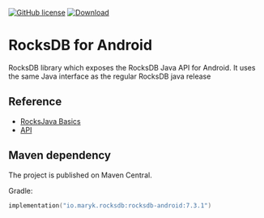 [![GitHub license](https://img.shields.io/badge/license-Apache%20License%202.0-blue.svg?style=flat)](https://www.apache.org/licenses/LICENSE-2.0)
[![Download](https://img.shields.io/maven-central/v/io.maryk.rocksdb/rocksdb-android)](https://search.maven.org/artifact/io.maryk.rocksdb/rocksdb-android)

# RocksDB for Android

RocksDB library which exposes the RocksDB Java API for Android. It uses the same Java interface
as the regular RocksDB java release

## Reference
* [RocksJava Basics](https://github.com/facebook/rocksdb/wiki/RocksJava-Basics)
* [API](https://github.com/facebook/rocksdb/tree/master/java/src/main/java/org/rocksdb)


## Maven dependency

The project is published on Maven Central. 

Gradle:
```kts
implementation("io.maryk.rocksdb:rocksdb-android:7.3.1")
```
